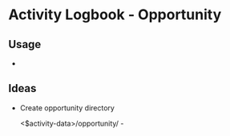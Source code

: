 # Activity Logbook - Opportunity


## Usage

- 


## Ideas

- Create opportunity directory
    
    <$activity-data>/opportunity/
        <date>-<agent>_<organisation>_<title>/
        		content.md

- Create contacts directory

    <$activity-data>/opportunity/contacts/
        <agent>/
        		contacts.md

File `content.md`:

    # <agent> - <organisation> - <title>
    Location: Utrecht
    Status:
    	
    ## Actions
    
    ## Contacts
    	
    - Jeffrey Hesta (Computer Futures)
    	
    	
    ## Details
    	
    - Multi scrum team
    - Java Spring Boot
    - Java RS / XS ?
    - MongoDB
    - Angular
    - SQL
    - Maven
    	
    ## Logbook
    	
    ### 2021.12.20 Monday
    	
    - Phone call with Jeffrey about the 4 opportunities
    - Mail [Volksbank, Powerhouse, Douane en DPG Media voor de rol van Sr. Java Developer](https://mail.google.com/mail/u/0/#inbox/FMfcgzGllVphRlLpffSXdLrGvzCrgLjz)
	
File `contacts.md`:

	# Contacts


## Examples

	app  opportunity  create  agent; organisation; title
	app  opportunity  create  2021.12.20; agent; organisation; title
	app  opportunity  create  2021.12.20; agent; organisation; title; http://uri-to-mail.org/
	